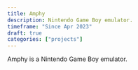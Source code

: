 ```yaml
---
title: Amphy
description: Nintendo Game Boy emulator.
timeframe: "Since Apr 2023"
draft: true
categories: ["projects"]
---
```


Amphy is a Nintendo Game Boy emulator.
